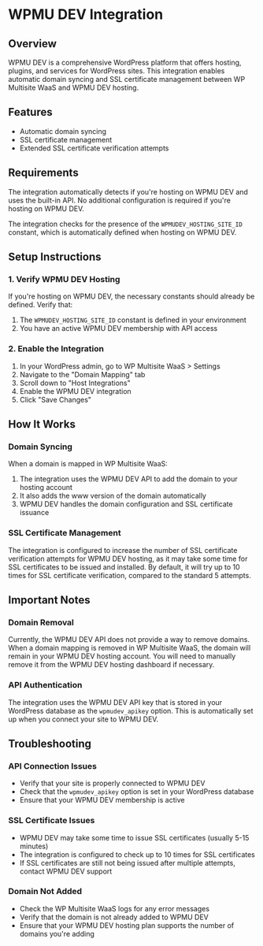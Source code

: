 # WPMU DEV Integration

## Overview
WPMU DEV is a comprehensive WordPress platform that offers hosting, plugins, and services for WordPress sites. This integration enables automatic domain syncing and SSL certificate management between WP Multisite WaaS and WPMU DEV hosting.

## Features
- Automatic domain syncing
- SSL certificate management
- Extended SSL certificate verification attempts

## Requirements
The integration automatically detects if you're hosting on WPMU DEV and uses the built-in API. No additional configuration is required if you're hosting on WPMU DEV.

The integration checks for the presence of the `WPMUDEV_HOSTING_SITE_ID` constant, which is automatically defined when hosting on WPMU DEV.

## Setup Instructions

### 1. Verify WPMU DEV Hosting

If you're hosting on WPMU DEV, the necessary constants should already be defined. Verify that:

1. The `WPMUDEV_HOSTING_SITE_ID` constant is defined in your environment
2. You have an active WPMU DEV membership with API access

### 2. Enable the Integration

1. In your WordPress admin, go to WP Multisite WaaS > Settings
2. Navigate to the "Domain Mapping" tab
3. Scroll down to "Host Integrations"
4. Enable the WPMU DEV integration
5. Click "Save Changes"

## How It Works

### Domain Syncing

When a domain is mapped in WP Multisite WaaS:

1. The integration uses the WPMU DEV API to add the domain to your hosting account
2. It also adds the www version of the domain automatically
3. WPMU DEV handles the domain configuration and SSL certificate issuance

### SSL Certificate Management

The integration is configured to increase the number of SSL certificate verification attempts for WPMU DEV hosting, as it may take some time for SSL certificates to be issued and installed. By default, it will try up to 10 times for SSL certificate verification, compared to the standard 5 attempts.

## Important Notes

### Domain Removal

Currently, the WPMU DEV API does not provide a way to remove domains. When a domain mapping is removed in WP Multisite WaaS, the domain will remain in your WPMU DEV hosting account. You will need to manually remove it from the WPMU DEV hosting dashboard if necessary.

### API Authentication

The integration uses the WPMU DEV API key that is stored in your WordPress database as the `wpmudev_apikey` option. This is automatically set up when you connect your site to WPMU DEV.

## Troubleshooting

### API Connection Issues
- Verify that your site is properly connected to WPMU DEV
- Check that the `wpmudev_apikey` option is set in your WordPress database
- Ensure that your WPMU DEV membership is active

### SSL Certificate Issues
- WPMU DEV may take some time to issue SSL certificates (usually 5-15 minutes)
- The integration is configured to check up to 10 times for SSL certificates
- If SSL certificates are still not being issued after multiple attempts, contact WPMU DEV support

### Domain Not Added
- Check the WP Multisite WaaS logs for any error messages
- Verify that the domain is not already added to WPMU DEV
- Ensure that your WPMU DEV hosting plan supports the number of domains you're adding
